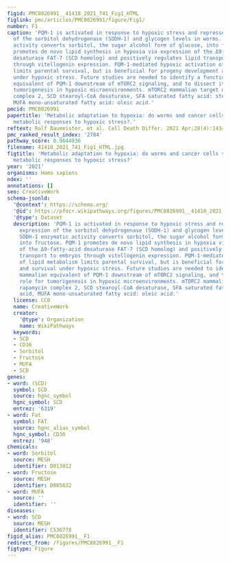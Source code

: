 ```yaml
---
figid: PMC8026991__41418_2021_741_Fig1_HTML
figlink: pmc/articles/PMC8026991/figure/Fig1/
number: F1
caption: 'PQM-1 is activated in response to hypoxic stress and represses the expression
  of the sorbitol dehydrogenase (SODH-1) and glycogen levels in worms. SODH-1 enzymatic
  activity converts sorbitol, the sugar alcohol form of glucose, into fructose. PQM-1
  promotes de novo lipid synthesis in hypoxia via expression of the Δ9-fatty-acid
  desaturase FAT-7 (SCD homolog) and positively regulates lipid transport to embryos
  through vitellogenin expression. PQM-1-mediated hypoxic activation of lipid metabolism
  limits parental survival, but is beneficial for progeny development and survival
  under hypoxic stress. Future studies are needed to identify a functional mammalian
  equivalent of PQM-1 downstream of mTORC2 signaling, and to dissect its role for
  tumorigenesis in hypoxic microenvironments. mTORC2 mammalian target of rapamycin
  complex 2, SCD stearoyl-CoA desaturase, SFA saturated fatty acid: stearic acid,
  MUFA mono-unsaturated fatty acid: oleic acid.'
pmcid: PMC8026991
papertitle: 'Metabolic adaptation to hypoxia: do worms and cancer cells share common
  metabolic responses to hypoxic stress?.'
reftext: Ralf Baumeister, et al. Cell Death Differ. 2021 Apr;28(4):1434-1436.
pmc_ranked_result_index: '2784'
pathway_score: 0.9644936
filename: 41418_2021_741_Fig1_HTML.jpg
figtitle: 'Metabolic adaptation to hypoxia: do worms and cancer cells share common
  metabolic responses to hypoxic stress?'
year: '2021'
organisms: Homo sapiens
ndex: ''
annotations: []
seo: CreativeWork
schema-jsonld:
  '@context': https://schema.org/
  '@id': https://pfocr.wikipathways.org/figures/PMC8026991__41418_2021_741_Fig1_HTML.html
  '@type': Dataset
  description: 'PQM-1 is activated in response to hypoxic stress and represses the
    expression of the sorbitol dehydrogenase (SODH-1) and glycogen levels in worms.
    SODH-1 enzymatic activity converts sorbitol, the sugar alcohol form of glucose,
    into fructose. PQM-1 promotes de novo lipid synthesis in hypoxia via expression
    of the Δ9-fatty-acid desaturase FAT-7 (SCD homolog) and positively regulates lipid
    transport to embryos through vitellogenin expression. PQM-1-mediated hypoxic activation
    of lipid metabolism limits parental survival, but is beneficial for progeny development
    and survival under hypoxic stress. Future studies are needed to identify a functional
    mammalian equivalent of PQM-1 downstream of mTORC2 signaling, and to dissect its
    role for tumorigenesis in hypoxic microenvironments. mTORC2 mammalian target of
    rapamycin complex 2, SCD stearoyl-CoA desaturase, SFA saturated fatty acid: stearic
    acid, MUFA mono-unsaturated fatty acid: oleic acid.'
  license: CC0
  name: CreativeWork
  creator:
    '@type': Organization
    name: WikiPathways
  keywords:
  - SCD
  - CD36
  - Sorbitol
  - Fructose
  - MUFA
  - SCD
genes:
- word: (SCD)
  symbol: SCD
  source: hgnc_symbol
  hgnc_symbol: SCD
  entrez: '6319'
- word: Fat
  symbol: FAT
  source: hgnc_alias_symbol
  hgnc_symbol: CD36
  entrez: '948'
chemicals:
- word: Sorbitol
  source: MESH
  identifier: D013012
- word: Fructose
  source: MESH
  identifier: D005632
- word: MUFA
  source: ''
  identifier: ''
diseases:
- word: SCD
  source: MESH
  identifier: C536778
figid_alias: PMC8026991__F1
redirect_from: /figures/PMC8026991__F1
figtype: Figure
---
```

